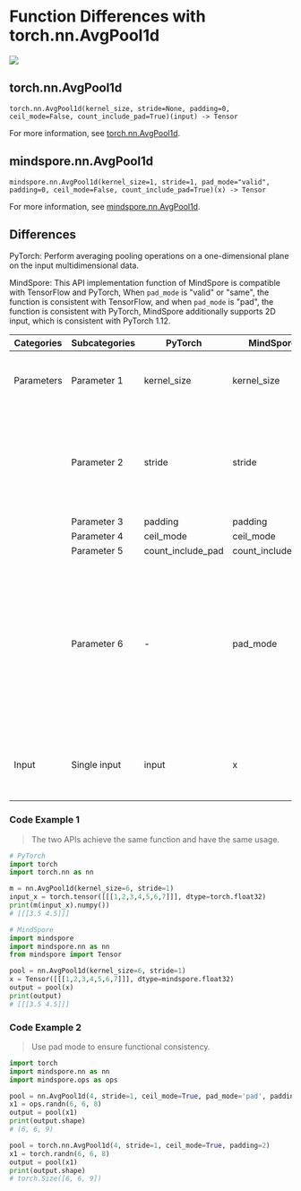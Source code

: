 # Function Differences with torch.nn.AvgPool1d

<a href="https://gitee.com/mindspore/docs/blob/r2.0/docs/mindspore/source_en/note/api_mapping/pytorch_diff/AvgPool1d.md" target="_blank"><img src="https://mindspore-website.obs.cn-north-4.myhuaweicloud.com/website-images/r2.0/resource/_static/logo_source_en.png"></a>

## torch.nn.AvgPool1d

```text
torch.nn.AvgPool1d(kernel_size, stride=None, padding=0, ceil_mode=False, count_include_pad=True)(input) -> Tensor
```

For more information, see [torch.nn.AvgPool1d](https://pytorch.org/docs/1.8.1/generated/torch.nn.AvgPool1d.html).

## mindspore.nn.AvgPool1d

```text
mindspore.nn.AvgPool1d(kernel_size=1, stride=1, pad_mode="valid", padding=0, ceil_mode=False, count_include_pad=True)(x) -> Tensor
```

For more information, see [mindspore.nn.AvgPool1d](https://www.mindspore.cn/docs/en/master/api_python/nn/mindspore.nn.AvgPool1d.html).

## Differences

PyTorch: Perform averaging pooling operations on a one-dimensional plane on the input multidimensional data.

MindSpore: This API implementation function of MindSpore is compatible with TensorFlow and PyTorch, When `pad_mode` is "valid" or "same", the function is consistent with TensorFlow, and when `pad_mode` is "pad", the function is consistent with PyTorch, MindSpore additionally supports 2D input, which is consistent with PyTorch 1.12.

| Categories | Subcategories   | PyTorch     | MindSpore   | Differences   |
| ---- | ----- | ------- | --------- | -------------- |
| Parameters | Parameter 1 | kernel_size | kernel_size | Consistent function, no default values for PyTorch                             |
|      | Parameter 2 | stride            | stride      | The functions are the same, but the default values of parameters are different |
|      | Parameter 3 | padding           | padding    | Consistent |
|      | Parameter 4 | ceil_mode         | ceil_mode    | Consistent |
|      | Parameter 5 | count_include_pad | count_include_pad   | Consistent |
|      | Parameter 6 | -        | pad_mode          | MindSpore specifies how the pooling will be filled, with optional values of "same", "valid" or "pad". PyTorch does not have this parameter         |
| Input | Single input | input             | x           | Interface input, same function, different parameter names                               |

### Code Example 1

> The two APIs achieve the same function and have the same usage.

```python
# PyTorch
import torch
import torch.nn as nn

m = nn.AvgPool1d(kernel_size=6, stride=1)
input_x = torch.tensor([[[1,2,3,4,5,6,7]]], dtype=torch.float32)
print(m(input_x).numpy())
# [[[3.5 4.5]]]

# MindSpore
import mindspore
import mindspore.nn as nn
from mindspore import Tensor

pool = nn.AvgPool1d(kernel_size=6, stride=1)
x = Tensor([[[1,2,3,4,5,6,7]]], dtype=mindspore.float32)
output = pool(x)
print(output)
# [[[3.5 4.5]]]
```

### Code Example 2

> Use pad mode to ensure functional consistency.

```python
import torch
import mindspore.nn as nn
import mindspore.ops as ops

pool = nn.AvgPool1d(4, stride=1, ceil_mode=True, pad_mode='pad', padding=2)
x1 = ops.randn(6, 6, 8)
output = pool(x1)
print(output.shape)
# (6, 6, 9)

pool = torch.nn.AvgPool1d(4, stride=1, ceil_mode=True, padding=2)
x1 = torch.randn(6, 6, 8)
output = pool(x1)
print(output.shape)
# torch.Size([6, 6, 9])
```
